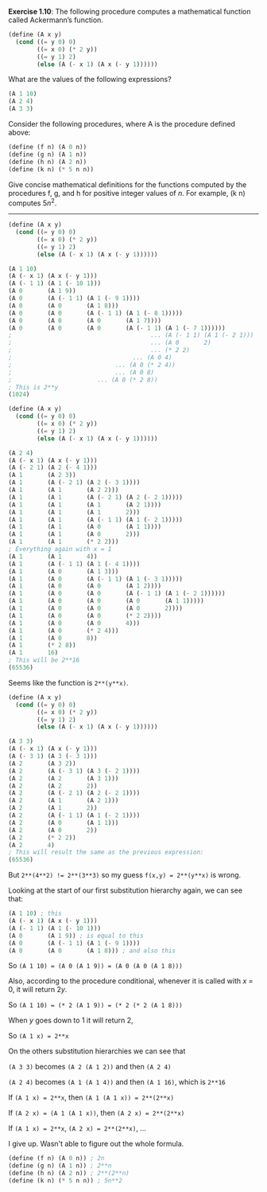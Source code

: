 **Exercise 1.10**: The following procedure computes a mathematical function called Ackermann’s function.

```scheme
(define (A x y)
  (cond ((= y 0) 0)
        ((= x 0) (* 2 y))
        ((= y 1) 2)
        (else (A (- x 1) (A x (- y 1))))))
```

What are the values of the following expressions?

```scheme
(A 1 10)
(A 2 4)
(A 3 3)
```

Consider the following procedures, where A is the procedure 
defined above:

```scheme
(define (f n) (A 0 n))
(define (g n) (A 1 n))
(define (h n) (A 2 n))
(define (k n) (* 5 n n))
```

Give concise mathematical definitions for the functions 
computed by the procedures f, g, and h for positive integer 
values of *n*. For example, (k n) computes 5*n*<sup>2</sup>.

---

```scheme
(define (A x y)
  (cond ((= y 0) 0)
        ((= x 0) (* 2 y))
        ((= y 1) 2)
        (else (A (- x 1) (A x (- y 1))))))

(A 1 10)
(A (- x 1) (A x (- y 1)))
(A (- 1 1) (A 1 (- 10 1)))
(A 0       (A 1 9))
(A 0       (A (- 1 1) (A 1 (- 9 1))))
(A 0       (A 0       (A 1 8)))
(A 0       (A 0       (A (- 1 1) (A 1 (- 8 1)))))
(A 0       (A 0       (A 0       (A 1 7))))
(A 0       (A 0       (A 0       (A (- 1 1) (A 1 (- 7 1))))))
;                                       ... (A (- 1 1) (A 1 (- 2 1)))
;                                       ... (A 0       2)
;                                       ... (* 2 2)
;                                  ... (A 0 4)
;                             ... (A 0 (* 2 4))
;                             ... (A 0 8)
;                        ... (A 0 (* 2 8))
; This is 2**y
(1024)
```

```scheme
(define (A x y)
  (cond ((= y 0) 0)
        ((= x 0) (* 2 y))
        ((= y 1) 2)
        (else (A (- x 1) (A x (- y 1))))))

(A 2 4)
(A (- x 1) (A x (- y 1)))
(A (- 2 1) (A 2 (- 4 1)))
(A 1       (A 2 3))
(A 1       (A (- 2 1) (A 2 (- 3 1))))
(A 1       (A 1       (A 2 2)))
(A 1       (A 1       (A (- 2 1) (A 2 (- 2 1)))))
(A 1       (A 1       (A 1       (A 2 1))))
(A 1       (A 1       (A 1       2)))
(A 1       (A 1       (A (- 1 1) (A 1 (- 2 1)))))
(A 1       (A 1       (A 0       (A 1 1))))
(A 1       (A 1       (A 0       2)))
(A 1       (A 1       (* 2 2)))
; Everything again with x = 1
(A 1       (A 1       4))
(A 1       (A (- 1 1) (A 1 (- 4 1))))
(A 1       (A 0       (A 1 3)))
(A 1       (A 0       (A (- 1 1) (A 1 (- 3 1)))))
(A 1       (A 0       (A 0       (A 1 2))))
(A 1       (A 0       (A 0       (A (- 1 1) (A 1 (- 2 1))))))
(A 1       (A 0       (A 0       (A 0       (A 1 1)))))
(A 1       (A 0       (A 0       (A 0       2))))
(A 1       (A 0       (A 0       (* 2 2))))
(A 1       (A 0       (A 0       4)))
(A 1       (A 0       (* 2 4)))
(A 1       (A 0       8))
(A 1       (* 2 8))
(A 1       16)
; This will be 2**16
(65536)
```
Seems like the function is `2**(y**x)`.

```scheme
(define (A x y)
  (cond ((= y 0) 0)
        ((= x 0) (* 2 y))
        ((= y 1) 2)
        (else (A (- x 1) (A x (- y 1))))))

(A 3 3)
(A (- x 1) (A x (- y 1)))
(A (- 3 1) (A 3 (- 3 1)))
(A 2       (A 3 2))
(A 2       (A (- 3 1) (A 3 (- 2 1))))
(A 2       (A 2       (A 3 1)))
(A 2       (A 2       2))
(A 2       (A (- 2 1) (A 2 (- 2 1))))
(A 2       (A 1       (A 2 1)))
(A 2       (A 1       2))
(A 2       (A (- 1 1) (A 1 (- 2 1))))
(A 2       (A 0       (A 1 1)))
(A 2       (A 0       2))
(A 2       (* 2 2))
(A 2       4)
; This will result the same as the previous expression:
(65536)
```
But `2**(4**2) != 2**(3**3)` so my guess `f(x,y) = 2**(y**x)` is wrong.

Looking at the start of our first substitution hierarchy again, 
we can see that:

```scheme
(A 1 10) ; this
(A (- x 1) (A x (- y 1)))
(A (- 1 1) (A 1 (- 10 1)))
(A 0       (A 1 9)) ; is equal to this
(A 0       (A (- 1 1) (A 1 (- 9 1))))
(A 0       (A 0       (A 1 8))) ; and also this
```

So `(A 1 10) = (A 0 (A 1 9)) = (A 0 (A 0 (A 1 8)))`

Also, according to the procedure conditional, whenever
it is called with *x* = 0, it will return 2*y*.

So `(A 1 10) = (* 2 (A 1 9)) = (* 2 (* 2 (A 1 8)))`

When *y* goes down to 1 it will return 2, 

So `(A 1 x) = 2**x`

On the others substitution hierarchies we can see that

`(A 3 3)` becomes `(A 2 (A 1 2))` and then `(A 2 4)`

`(A 2 4)` becomes `(A 1 (A 1 4))` and then `(A 1 16)`, which is `2**16`

If `(A 1 x) = 2**x`, then `(A 1 (A 1 x)) = 2**(2**x)`

If `(A 2 x) = (A 1 (A 1 x))`, then `(A 2 x) = 2**(2**x)`

If `(A 1 x) = 2**x`, `(A 2 x) = 2**(2**x)`, ...

I give up. Wasn't able to figure out the whole formula.

```scheme
(define (f n) (A 0 n)) ; 2n
(define (g n) (A 1 n)) ; 2**n
(define (h n) (A 2 n)) ; 2**(2**n)
(define (k n) (* 5 n n)) ; 5n**2
```


